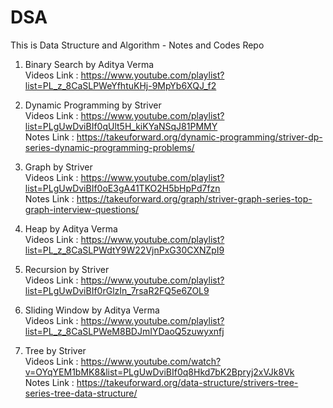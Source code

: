 # DSA
This is Data Structure and Algorithm - Notes and Codes Repo

1. Binary Search by Aditya Verma <br/>
    Videos Link : https://www.youtube.com/playlist?list=PL_z_8CaSLPWeYfhtuKHj-9MpYb6XQJ_f2

2. Dynamic Programming by Striver <br/>
    Videos Link : https://www.youtube.com/playlist?list=PLgUwDviBIf0qUlt5H_kiKYaNSqJ81PMMY <br/>
    Notes Link : https://takeuforward.org/dynamic-programming/striver-dp-series-dynamic-programming-problems/

3. Graph by Striver <br/>
    Videos Link : https://www.youtube.com/playlist?list=PLgUwDviBIf0oE3gA41TKO2H5bHpPd7fzn <br/>
    Notes Link : https://takeuforward.org/graph/striver-graph-series-top-graph-interview-questions/

4. Heap by Aditya Verma <br/>
    Videos Link : https://www.youtube.com/playlist?list=PL_z_8CaSLPWdtY9W22VjnPxG30CXNZpI9

5. Recursion by Striver <br/>
    Videos Link : https://www.youtube.com/playlist?list=PLgUwDviBIf0rGlzIn_7rsaR2FQ5e6ZOL9

6. Sliding Window by Aditya Verma <br/>
    Videos Link : https://www.youtube.com/playlist?list=PL_z_8CaSLPWeM8BDJmIYDaoQ5zuwyxnfj

7. Tree by Striver <br/>
    Videos Link : https://www.youtube.com/watch?v=OYqYEM1bMK8&list=PLgUwDviBIf0q8Hkd7bK2Bpryj2xVJk8Vk <br/>
    Notes Link : https://takeuforward.org/data-structure/strivers-tree-series-tree-data-structure/
